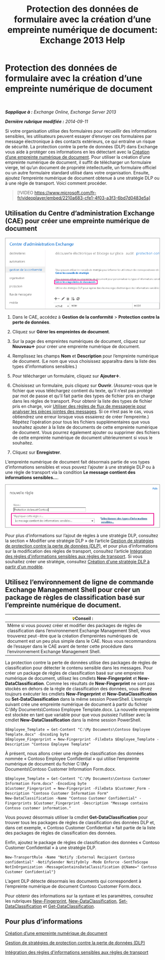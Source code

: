 ﻿---
title: 'Protection des données de formulaire avec la création d’une empreinte numérique de document: Exchange 2013 Help'
TOCTitle: Protection des données de formulaire avec la création d’une empreinte numérique de document
ms:assetid: 110c839b-7693-42f6-aa5d-58ce64f4c357
ms:mtpsurl: https://technet.microsoft.com/fr-fr/library/Dn635175(v=EXCHG.150)
ms:contentKeyID: 61204566
ms.date: 04/24/2018
mtps_version: v=EXCHG.150
ms.translationtype: HT
---

# Protection des données de formulaire avec la création d’une empreinte numérique de document

 

_**Sapplique à :** Exchange Online, Exchange Server 2013_

_**Dernière rubrique modifiée :** 2014-09-11_

Si votre organisation utilise des formulaires pour recueillir des informations sensibles, les utilisateurs peuvent essayer d’envoyer ces formulaires par message électronique à des contacts extérieurs, ce qui entraîne un risque de sécurité. La protection contre la perte de données (DLP) dans Exchange vous aide à protéger ces informations en les détectant avec la [Création d’une empreinte numérique de document](overview-of-document-fingerprinting-in-exchange.md). Pour utiliser la création d’une empreinte numérique de document, il suffit de télécharger un formulaire vierge, tel qu’un document de propriété intellectuelle, un formulaire officiel ou un autre formulaire standard utilisé dans votre organisation. Ensuite, ajoutez l’empreinte numérique de document obtenue à une stratégie DLP ou à une règle de transport. Voici comment procéder.

> [!VIDEO https://www.microsoft.com/fr-fr/videoplayer/embed/2210a683-cfe1-4f03-a3f3-6bd7d0483e5a]

## Utilisation du Centre d’administration Exchange (CAE) pour créer une empreinte numérique de document

![Chemin d’accès vers la création d’une empreinte numérique de document dans le Centre d’administration Exchange mis en surbrillance](images/Dn635175.e8562ea7-40ba-4feb-adde-2e81f029fcda(EXCHG.150).png "Chemin d’accès vers la création d’une empreinte numérique de document dans le Centre d’administration Exchange mis en surbrillance")

1.  Dans le CAE, accédez à **Gestion de la conformité** \> **Protection contre la perte de données**.

2.  Cliquez sur **Gérer les empreintes de document**.

3.  Sur la page des empreintes numériques de document, cliquez sur **Nouveau**![Icône Ajouter](images/JJ218640.c1e75329-d6d7-4073-a27d-498590bbb558(EXCHG.150).gif "Icône Ajouter") pour créer une empreinte numérique de document.

4.  Remplissez les champs **Nom** et **Description** pour l’empreinte numérique de document. (Le nom que vous choisissez apparaîtra dans la liste des types d’informations sensibles.)

5.  Pour télécharger un formulaire, cliquez sur **Ajouter**![Icône Ajouter](images/JJ218640.c1e75329-d6d7-4073-a27d-498590bbb558(EXCHG.150).gif "Icône Ajouter").

6.  Choisissez un formulaire, puis cliquez sur **Ouvrir**. (Assurez-vous que le fichier que vous téléchargez contient du texte, qu’il n’est pas protégé par mot de passe et qu’il fait partie des types de fichier pris en charge dans les règles de transport. Pour obtenir la liste des types de fichier pris en charge, voir [Utiliser des règles de flux de messagerie pour analyser les pièces jointes des messages](https://technet.microsoft.com/fr-fr/library/jj919236\(v=exchg.150\)). Si ce n’est pas le cas, vous obtiendrez une erreur lorsque vous essaierez de créer l’empreinte.) Répétez l’opération pour tous les fichiers supplémentaires que vous souhaitez ajouter à la liste de documents de cette empreinte numérique de document. Vous pourrez également ajouter ou supprimer des fichiers de cette empreinte numérique de document ultérieurement si vous le souhaitez.

7.  Cliquez sur **Enregistrer**.

L’empreinte numérique de document fait désormais partie de vos types d’informations sensibles et vous pouvez l’ajouter à une stratégie DLP ou à une règle de transport via la condition **Le message contient des informations sensibles...**.

![Condition « Appliquer cette règle si » mise en surbrillance](images/Dn635175.9355a513-a790-48eb-a61b-575ba2ecdfa6(EXCHG.150).png "Condition « Appliquer cette règle si » mise en surbrillance")

Pour plus d’informations sur l’ajout de règles à une stratégie DLP, consultez la section « Modifier une stratégie DLP » de l’article [Gestion de stratégies de protection contre la perte de données (DLP)](manage-dlp-policies-exchange-2013-help.md), et pour plus d’informations sur la modification des règles de transport, consultez l’article [Intégration des règles d'informations sensibles aux règles de transport](integrating-sensitive-information-rules-with-transport-rules-exchange-2013-help.md). Si vous souhaitez créer une stratégie, consultez [Création d'une stratégie DLP à partir d'un modèle](how-to-new-dlp-data-loss-prevention-policy-template.md).

## Utilisez l’environnement de ligne de commande Exchange Management Shell pour créer un package de règles de classification basé sur l’empreinte numérique de document.

<table>
<thead>
<tr class="header">
<th><img src="images/Bb125224.tip(EXCHG.150).gif" title="Conseil" alt="Conseil" />Conseil :</th>
</tr>
</thead>
<tbody>
<tr class="odd">
<td>Même si vous pouvez créer et modifier des packages de règles de classification dans l’environnement Exchange Management Shell, vous trouverez peut-être que la création d’empreintes numériques de document est un peu plus simple dans le CAE. Nous vous recommandons de l’essayer dans le CAE avant de tenter cette procédure dans l’environnement Exchange Management Shell.</td>
</tr>
</tbody>
</table>


La protection contre la perte de données utilise des packages de règles de classification pour détecter le contenu sensible dans les messages. Pour créer un package de règles de classification basé sur une empreinte numérique de document, utilisez les cmdlets **New-Fingerprint** et **New-DataClassification**. Comme les résultats de **New-Fingerprint** ne sont pas stockés en dehors de la règle de classification des données, vous devez toujours exécuter les cmdlets **New-Fingerprint** et **New-DataClassification** ou **Set-DataClassification** dans la même session PowerShell. L’exemple suivant crée une empreinte numérique de document à partir du fichier C:\\My Documents\\Contoso Employee Template.docx. La nouvelle empreinte est stockée en tant que variable pour que vous puissiez l’utiliser avec la cmdlet **New-DataClassification** dans la même session PowerShell.

    $Employee_Template = Get-Content "C:\My Documents\Contoso Employee Template.docx" -Encoding byte
    $Employee_Fingerprint = New-Fingerprint -FileData $Employee_Template -Description "Contoso Employee Template"

À présent, nous allons créer une règle de classification des données nommée « Contoso Employee Confidential » qui utilise l’empreinte numérique de document du fichier C:\\My Documents\\Contoso Customer Information Form.docx.

    $Employee_Template = Get-Content "C:\My Documents\Contoso Customer Information Form.docx" -Encoding byte
    $Customer_Fingerprint = New-Fingerprint -FileData $Customer_Form -Description "Contoso Customer Information Form"
    New-DataClassification -Name "Contoso Customer Confidential" -Fingerprints $Customer_Fingerprint -Description "Message contains Contoso customer information." 

Vous pouvez désormais utiliser la cmdlet **Get-DataClassification** pour trouver tous les packages de règles de classification des données DLP et, dans cet exemple, « Contoso Customer Confidential » fait partie de la liste des packages de règles de classification des données.

Enfin, ajoutez le package de règles de classification des données « Contoso Customer Confidential » à une stratégie DLP.

    New-TransportRule -Name "Notify :External Recipient Contoso confidential" -NotifySender NotifyOnly -Mode Enforce -SentToScope NotInOrganization -MessageContainsDataClassification @{Name=" Contoso Customer Confidential"}

L’agent DLP détecte désormais les documents qui correspondent à l’empreinte numérique de document Contoso Customer Form.docx.

Pour obtenir des informations sur la syntaxe et les paramètres, consultez les rubriques [New-Fingerprint](https://technet.microsoft.com/fr-fr/library/dn584142\(v=exchg.150\)), [New-DataClassification](https://technet.microsoft.com/fr-fr/library/dn584139\(v=exchg.150\)), [Set-DataClassification](https://technet.microsoft.com/fr-fr/library/dn584141\(v=exchg.150\)) et [Get-DataClassification](https://technet.microsoft.com/fr-fr/library/jj215720\(v=exchg.150\)).

## Pour plus d’informations

[Création d’une empreinte numérique de document](overview-of-document-fingerprinting-in-exchange.md)

[Gestion de stratégies de protection contre la perte de données (DLP)](manage-dlp-policies-exchange-2013-help.md)

[Intégration des règles d'informations sensibles aux règles de transport](integrating-sensitive-information-rules-with-transport-rules-exchange-2013-help.md)

